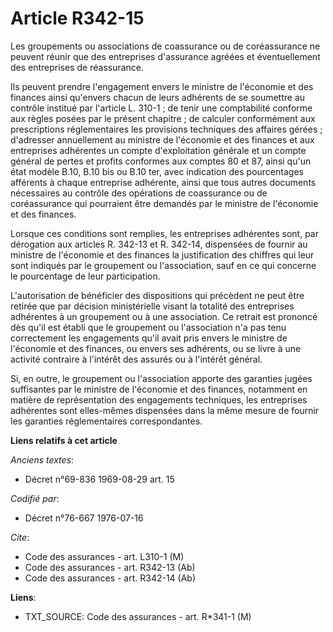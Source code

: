 # Article R342-15

Les groupements ou associations de coassurance ou de coréassurance ne peuvent réunir que des entreprises d'assurance agréées
et éventuellement des entreprises de réassurance.

Ils peuvent prendre l'engagement envers le ministre de l'économie et des finances ainsi qu'envers chacun de leurs adhérents
de se soumettre au contrôle institué par l'article L. 310-1 ; de tenir une comptabilité conforme aux règles posées par le
présent chapitre ; de calculer conformément aux prescriptions réglementaires les provisions techniques des affaires gérées ;
d'adresser annuellement au ministre de l'économie et des finances et aux entreprises adhérentes un compte d'exploitation
générale et un compte général de pertes et profits conformes aux comptes 80 et 87, ainsi qu'un état modèle B.10, B.10 bis ou
B.10 ter, avec indication des pourcentages afférents à chaque entreprise adhérente, ainsi que tous autres documents
nécessaires au contrôle des opérations de coassurance ou de coréassurance qui pourraient être demandés par le ministre de
l'économie et des finances.

Lorsque ces conditions sont remplies, les entreprises adhérentes sont, par dérogation aux articles R. 342-13 et R. 342-14,
dispensées de fournir au ministre de l'économie et des finances la justification des chiffres qui leur sont indiqués par le
groupement ou l'association, sauf en ce qui concerne le pourcentage de leur participation.

L'autorisation de bénéficier des dispositions qui précèdent ne peut être retirée que par décision ministérielle visant la
totalité des entreprises adhérentes à un groupement ou à une association. Ce retrait est prononcé dès qu'il est établi que le
groupement ou l'association n'a pas tenu correctement les engagements qu'il avait pris envers le ministre de l'économie et
des finances, ou envers ses adhérents, ou se livre à une activité contraire à l'intérêt des assurés ou à l'intérêt général.

Si, en outre, le groupement ou l'association apporte des garanties jugées suffisantes par le ministre de l'économie et des
finances, notamment en matière de représentation des engagements techniques, les entreprises adhérentes sont elles-mêmes
dispensées dans la même mesure de fournir les garanties réglementaires correspondantes.

**Liens relatifs à cet article**

_Anciens textes_:

  - Décret n°69-836 1969-08-29 art. 15

_Codifié par_:

  - Décret n°76-667 1976-07-16

_Cite_:

  - Code des assurances - art. L310-1 (M)
  - Code des assurances - art. R342-13 (Ab)
  - Code des assurances - art. R342-14 (Ab)

**Liens**:

  - TXT_SOURCE: Code des assurances - art. R*341-1 (M)
